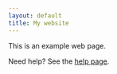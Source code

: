 ```yaml
---
layout: default
title: My website
---
```


This is an example web page.

Need help? See the [help page](help).
